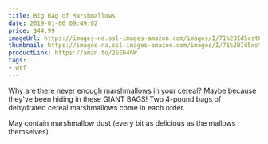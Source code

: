 ```yaml
---
title: Big Bag of Marshmallows
date: 2019-01-06 09:49:02
price: $44.99
imageUrl: https://images-na.ssl-images-amazon.com/images/I/71%2BId5xst0L._SX522_.jpg
thumbnail: https://images-na.ssl-images-amazon.com/images/I/71%2BId5xst0L._SR600,315_.jpg
productLink: https://amzn.to/2SE64hW
tags:
- wtf
---
```


Why are there never enough marshmallows in your cereal? Maybe because they've been hiding in these GIANT BAGS! Two 4-pound bags of dehydrated cereal marshmallows come in each order.

May contain marshmallow dust (every bit as delicious as the mallows themselves). 
